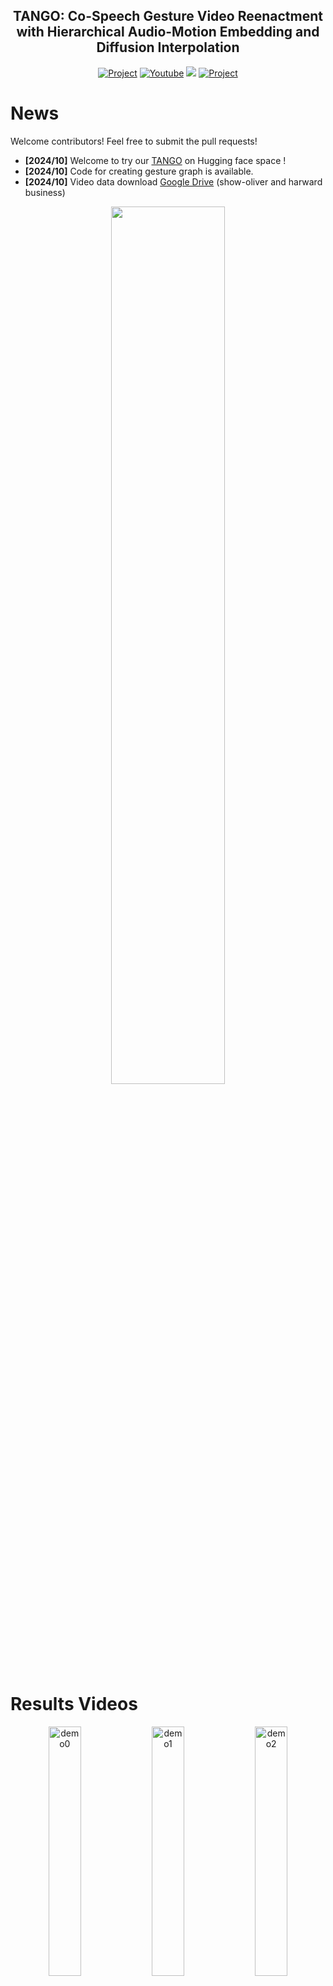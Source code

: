 <div align="center">
<!-- <p align="center"> <img src="./assets/EMAGE_2024/1711449143651.jpg" width="100px"> </p> -->
<h2>TANGO: Co-Speech Gesture Video Reenactment with Hierarchical Audio-Motion Embedding and Diffusion Interpolation</h2>

<a href='https://pantomatrix.github.io/TANGO/'><img src='https://img.shields.io/badge/Project-TANGO-blue' alt='Project'></a>
<a href='https://www.youtube.com/watch?v=_DfsA11puBc'><img src='https://img.shields.io/badge/YouTube-TANGO-rgb(255, 0, 0)' alt='Youtube'></a>
<a href='https://huggingface.co/spaces/H-Liu1997/TANGO'><img src='https://img.shields.io/badge/%F0%9F%A4%97%20Hugging%20Face-Spaces-blue'></a>
<a href='https://arxiv.org/abs/2410.04221'><img src='https://img.shields.io/badge/Paper-ArXiv-yellow' alt='Project'></a>

</div>

# News

Welcome contributors! Feel free to submit the pull requests!

- **[2024/10]** Welcome to try our [TANGO](<(https://huggingface.co/spaces/H-Liu1997/TANGO)!>) on Hugging face space !
- **[2024/10]** Code for creating gesture graph is available.
- **[2024/10]** Video data download [Google Drive](https://drive.google.com/drive/folders/1-A_Bb_L7UMLvckbHmZRltnb7jgaLzd6D?usp=sharing) (show-oliver and harward business)

<p align=center>
<img src ="./assets/hg.png" width="60%" >
</p>

# Results Videos

<p align="center">
  <img src="./assets/demo8.gif" width="32%" alt="demo0">
  <img src="./assets/demo1.gif" width="32%" alt="demo1">
  <img src="./assets/demo2.gif" width="32%" alt="demo2">
</p>
<p align="center">
  <img src="./assets/demo3.gif" width="32%" alt="demo3">
  <img src="./assets/demo5.gif" width="32%" alt="demo5">
  <img src="./assets/demo0.gif" width="32%" alt="demo6">
</p>
<p align="center">
  <img src="./assets/demo7.gif" width="32%" alt="demo7">
  <img src="./assets/demo6.gif" width="32%" alt="demo8">
  <img src="./assets/demo9.gif" width="32%" alt="demo9">
</p>

# Demo Video (on Youtube)

<p align=center>
    <a href="https://youtu.be/xuhD_-tMH1w?si=Tr6jHAhOR1fxWIjb">
    <img  width="68%" src="./assets/video.png">
    </a>
</p>

# 📝 Release Plans

- [x] Training codes for AuMoClip
- [x] Processed Youtube Buiness Video data (very small, around 15 mins)
- [x] Scripts for creating gesture graph
- [x] Inference codes with AuMoClip and pretrained weights

# ⚒️ Installation

## Clone the repository

```shell
git clone https://github.com/CyberAgentAILab/TANGO.git
cd TANGO
```

## Build Environment

For inference and training CLIP part, we recommend a python version `==3.10.16` and cuda version `==11.8`. Now HuggingFace Space version is py310 version:

```shell
# [Optional] Create a virtual env
conda create -n tango_py310 python==3.10.16
conda activate tango_py310
# Install with pip:
python -m pip install -r ./pre-requirements.txt
python -m pip install -r ./requirements.txt
```

# 🚀 Training and Inference

## Inference

Here is the command for running inference scripts under the path `<your root>/TANGO/`, it will take around 3 min to generate two 8s videos. You can visualize by directly check the video or check the result .npz files via blender using our blender addon in [EMAGE](https://github.com/PantoMatrix/PantoMatrix).

_Necessary checkpoints and pre-computed graphs will be automatically downloaded during the first run. Please ensure that at least 10GB of disk space is available._

```shell
# inference 
python inference.py --audio_path ./datasets/cached_audio/example_male_voice_9_seconds.wav --character_name ./datasets/cached_audio/speaker9_o7Ik1OB4TaE_00-00-38.15_00-00-42.33.mp4

# start gradio app like hugging face space
python app.py
```

## Training JointEmbedding (CLIP)

```shell
# download the training data from https://drive.google.com/file/d/11ZQI8mB7mP8OtlIdcjtxKvg7OxVZ4t7d/view?usp=drive_link

torchrun --nproc_per_node=1 train_high_env0.py --config ./configs/baseline_high_env0.yaml
```

### Create the graph for custom character

For building a motion graph, we recommend a python version `==3.9.20` and cuda version `==11.8` to support `mmcv` and `mmpose`. 

```shell
# [Optional] Create a virtual env
conda create -n tango_py39 python==3.9.20
conda activate tango_py39
# Install with pip:
python -m pip install -r ./pre-requirements_py39.txt
python -m pip install -r ./requirements_py39.txt
```

```shell
# set up the py39
python create_graph.py
```

# Copyright Information

We thank the open-source project [Wav2Lip](https://github.com/Rudrabha/Wav2Lip), [FiLM](https://github.com/caffeinism/FiLM-pytorch), [SMPLerX](https://github.com/caizhongang/SMPLer-X).

Check out our previous works for Co-Speech 3D motion Generation <a href="https://github.com/PantoMatrix/PantoMatrix">DisCo, BEAT, EMAGE</a>.

This project is only for research or education purposes, and not freely available for commercial use or redistribution. The script is available only under the terms of the [Attribution-NonCommercial 4.0 International](https://creativecommons.org/licenses/by-nc/4.0/legalcode) (CC BY-NC 4.0) license.
